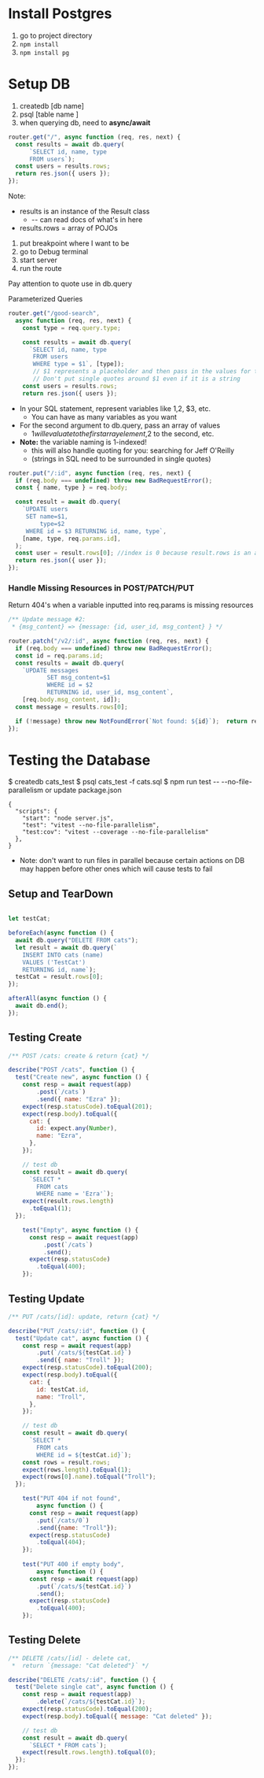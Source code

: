 # Install Postgres
1. go to project directory 
2. `npm install` 
3. `npm install pg`

# Setup DB
1. createdb [db name]
2. psql [table name ]
3. when querying db, need to **async/await** 
```javascript
router.get("/", async function (req, res, next) {
  const results = await db.query(    
	  `SELECT id, name, type
	  FROM users`);
  const users = results.rows;
  return res.json({ users });
});
```
Note: 
- results is an instance of the Result class 
	- -- can read docs of what's in here 
- results.rows = array of POJOs 

1. put breakpoint where I want to be 
2. go to Debug terminal 
3. start server 
4. run the route 

Pay attention to quote use in db.query 

Parameterized Queries 

```javascript
router.get("/good-search",
  async function (req, res, next) {
    const type = req.query.type;

    const results = await db.query(
      `SELECT id, name, type
       FROM users
       WHERE type = $1`, [type]); 
       // $1 represents a placeholder and then pass in the values for the placeholder within an array 
       // Don't put single quotes around $1 even if it is a string 
    const users = results.rows;
    return res.json({ users });
```


- In your SQL statement, represent variables like $1, $2, $3, etc.
    - You can have as many variables as you want
- For the second argument to db.query, pass an array of values
    - $1 will evaluate to the first array element, $2 to the second, etc.
- **Note:** the variable naming is 1-indexed!
	- this will also handle quoting for you: searching for Jeff O'Reilly
	- (strings in SQL need to be surrounded in single quotes)




```javascript
router.put("/:id", async function (req, res, next) {
  if (req.body === undefined) throw new BadRequestError();
  const { name, type } = req.body;

  const result = await db.query(
    `UPDATE users
     SET name=$1,
         type=$2
     WHERE id = $3 RETURNING id, name, type`,
    [name, type, req.params.id],
  );
  const user = result.rows[0]; //index is 0 because result.rows is an array of objects and since in the query, setting Where clause to get 1 single user, just setting to index 0 to get the first object since there is only 1 object in this array anyway. 
  return res.json({ user });
});
```


### Handle Missing Resources in POST/PATCH/PUT 

Return 404's when a variable inputted into req.params is missing resources 

```javascript 
/** Update message #2: 
 * {msg_content} => {message: {id, user_id, msg_content} } */

router.patch("/v2/:id", async function (req, res, next) {
  if (req.body === undefined) throw new BadRequestError();
  const id = req.params.id;
  const results = await db.query(
    `UPDATE messages
           SET msg_content=$1
           WHERE id = $2
           RETURNING id, user_id, msg_content`,
    [req.body.msg_content, id]);
  const message = results.rows[0];

  if (!message) throw new NotFoundError(`Not found: ${id}`);  return res.json({ message });
});
```


# Testing the Database 

$ createdb cats_test
$ psql cats_test -f cats.sql
$ npm run test -- --no-file-parallelism
	or update package.json 
```
{
  "scripts": {
    "start": "node server.js",
    "test": "vitest --no-file-parallelism",
    "test:cov": "vitest --coverage --no-file-parallelism"
  },
}
```
- Note: don't want to run files in parallel because certain actions on DB may happen before other ones which will cause tests to fail 


## Setup and TearDown 

```javascript 

let testCat;

beforeEach(async function () {
  await db.query("DELETE FROM cats");
  let result = await db.query(`
    INSERT INTO cats (name)
    VALUES ('TestCat')
    RETURNING id, name`);
  testCat = result.rows[0];
});

afterAll(async function () {
  await db.end();
});
```


## Testing Create 

```javascript
/** POST /cats: create & return {cat} */

describe("POST /cats", function () {
  test("Create new", async function () {
    const resp = await request(app)
        .post(`/cats`)
        .send({ name: "Ezra" });
    expect(resp.statusCode).toEqual(201);
    expect(resp.body).toEqual({
      cat: {
        id: expect.any(Number),
        name: "Ezra",
      },
    });

    // test db
    const result = await db.query(
      `SELECT *
        FROM cats
        WHERE name = 'Ezra'`);
    expect(result.rows.length)
      .toEqual(1);
  });

	test("Empty", async function () {
	  const resp = await request(app)
	      .post(`/cats`)
	      .send();
	  expect(resp.statusCode)
	    .toEqual(400);
	});
```

## Testing Update 

```javascript 
/** PUT /cats/[id]: update, return {cat} */

describe("PUT /cats/:id", function () {
  test("Update cat", async function () {
    const resp = await request(app)
        .put(`/cats/${testCat.id}`)
        .send({ name: "Troll" });
    expect(resp.statusCode).toEqual(200);
    expect(resp.body).toEqual({
      cat: {
        id: testCat.id,
        name: "Troll",
      },
    });

    // test db
    const result = await db.query(
      `SELECT *
        FROM cats
        WHERE id = ${testCat.id}`);
    const rows = result.rows;
    expect(rows.length).toEqual(1);
    expect(rows[0].name).toEqual("Troll");
  });

	test("PUT 404 if not found",
	    async function () {
	  const resp = await request(app)
	    .put(`/cats/0`)
	    .send({name: "Troll"});
	  expect(resp.statusCode)
	    .toEqual(404);
	});
	
	test("PUT 400 if empty body",
	    async function () {
	  const resp = await request(app)
	    .put(`/cats/${testCat.id}`)
	    .send();
	  expect(resp.statusCode)
	    .toEqual(400);
	});
```

## Testing Delete 

```javascript
/** DELETE /cats/[id] - delete cat,
 *  return `{message: "Cat deleted"}` */

describe("DELETE /cats/:id", function () {
  test("Delete single cat", async function () {
    const resp = await request(app)
        .delete(`/cats/${testCat.id}`);
    expect(resp.statusCode).toEqual(200);
    expect(resp.body).toEqual({ message: "Cat deleted" });

    // test db
    const result = await db.query(
      `SELECT * FROM cats`);
    expect(result.rows.length).toEqual(0);
  });
});
```




